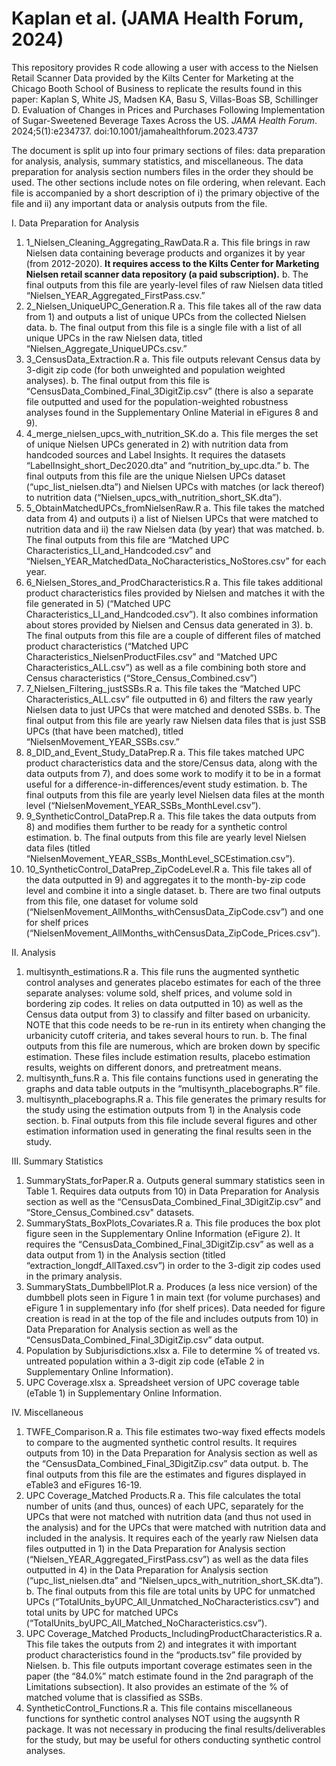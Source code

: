 # Kaplan et al. (JAMA Health Forum, 2024)
This repository provides R code allowing a user with access to the Nielsen Retail Scanner Data provided by the Kilts Center for Marketing at the Chicago Booth School of Business to replicate the results found in this paper: 
Kaplan S, White JS, Madsen KA, Basu S, Villas-Boas SB, Schillinger D. Evaluation of Changes in Prices and Purchases Following Implementation of Sugar-Sweetened Beverage Taxes Across the US. *JAMA Health Forum*. 2024;5(1):e234737. doi:10.1001/jamahealthforum.2023.4737

The document is split up into four primary sections of files: data preparation for analysis, analysis, summary statistics, and miscellaneous. The data preparation for analysis section numbers files in the order they should be used. The other sections include notes on file ordering, when relevant. Each file is accompanied by a short description of i) the primary objective of the file and ii) any important data or analysis outputs from the file.

I.	Data Preparation for Analysis

1.	1_Nielsen_Cleaning_Aggregating_RawData.R
  a.	This file brings in raw Nielsen data containing beverage products and organizes it by year (from 2012-2020). **It requires access to the Kilts Center for Marketing Nielsen retail scanner data repository (a paid subscription).**
  b.	The final outputs from this file are yearly-level files of raw Nielsen data titled “Nielsen_YEAR_Aggregated_FirstPass.csv.”
2.	2_Nielsen_UniqueUPC_Generation.R
  a.	This file takes all of the raw data from 1) and outputs a list of unique UPCs from the collected Nielsen data. 
  b.	The final output from this file is a single file with a list of all unique UPCs in the raw Nielsen data, titled “Nielsen_Aggregate_UniqueUPCs.csv.”
3.	3_CensusData_Extraction.R
  a.	This file outputs relevant Census data by 3-digit zip code (for both unweighted and population weighted analyses).
  b.	The final output from this file is “CensusData_Combined_Final_3DigitZip.csv” (there is also a separate file outputted and used for the population-weighted robustness analyses found in the Supplementary Online Material in eFigures 8 and 9).
4.	4_merge_nielsen_upcs_with_nutrition_SK.do
  a.	This file merges the set of unique Nielsen UPCs generated in 2) with nutrition data from handcoded sources and Label Insights. It requires the datasets “LabelInsight_short_Dec2020.dta” and “nutrition_by_upc.dta.”
  b.	The final outputs from this file are the unique Nielsen UPCs dataset (“upc_list_nielsen.dta”) and Nielsen UPCs with matches (or lack thereof) to nutrition data (“Nielsen_upcs_with_nutrition_short_SK.dta”).
5.	5_ObtainMatchedUPCs_fromNielsenRaw.R
  a.	This file takes the matched data from 4) and outputs i) a list of Nielsen UPCs that were matched to nutrition data and ii) the raw Nielsen data (by year) that was matched.
  b.	The final outputs from this file are “Matched UPC Characteristics_LI_and_Handcoded.csv” and “Nielsen_YEAR_MatchedData_NoCharacteristics_NoStores.csv” for each year.
6.	6_Nielsen_Stores_and_ProdCharacteristics.R
  a.	This file takes additional product characteristics files provided by Nielsen and matches it with the file generated in 5) (“Matched UPC Characteristics_LI_and_Handcoded.csv”). It also combines information about stores provided by Nielsen and Census data generated        in 3).
  b.	The final outputs from this file are a couple of different files of matched product characteristics (“Matched UPC Characteristics_NielsenProductFiles.csv” and “Matched UPC Characteristics_ALL.csv”) as well as a file combining both store and Census characteristics        (“Store_Census_Combined.csv”)
7.	7_Nielsen_Filtering_justSSBs.R
  a.	This file takes the “Matched UPC Characteristics_ALL.csv” file outputted in 6) and filters the raw yearly Nielsen data to just UPCs that were matched and denoted SSBs. 
  b.	The final output from this file are yearly raw Nielsen data files that is just SSB UPCs (that have been matched), titled “NielsenMovement_YEAR_SSBs.csv.”
8.	8_DID_and_Event_Study_DataPrep.R
  a.	This file takes matched UPC product characteristics data and the store/Census data, along with the data outputs from 7), and does some work to modify it to be in a format useful for a difference-in-differences/event study estimation.
  b.	The final outputs from this file are yearly level Nielsen data files at the month level (“NielsenMovement_YEAR_SSBs_MonthLevel.csv”).
9.	9_SyntheticControl_DataPrep.R
  a.	This file takes the data outputs from 8) and modifies them further to be ready for a synthetic control estimation. 
  b.	The final outputs from this file are yearly level Nielsen data files (titled “NielsenMovement_YEAR_SSBs_MonthLevel_SCEstimation.csv”).
10.	10_SyntheticControl_DataPrep_ZipCodeLevel.R
  a.	This file takes all of the data outputted in 9) and aggregates it to the month-by-zip code level and combine it into a single dataset. 
  b.	There are two final outputs from this file, one dataset for volume sold (“NielsenMovement_AllMonths_withCensusData_ZipCode.csv”) and one for shelf prices (“NielsenMovement_AllMonths_withCensusData_ZipCode_Prices.csv”).

II.	Analysis

1.	multisynth_estimations.R
  a.	This file runs the augmented synthetic control analyses and generates placebo estimates for each of the three separate analyses: volume sold, shelf prices, and volume sold in bordering zip codes. It relies on data outputted in 10) as well as the Census data output       from 3) to classify and filter based on urbanicity. NOTE that this code needs to be re-run in its entirety when changing the urbanicity cutoff criteria, and takes several hours to run.
  b.	The final outputs from this file are numerous, which are broken down by specific estimation. These files include estimation results, placebo estimation results, weights on different donors, and pretreatment means. 
2.	multisynth_funs.R
  a.	This file contains functions used in generating the graphs and data table outputs in the “multisynth_placebographs.R” file.
3.	multisynth_placebographs.R
  a.	This file generates the primary results for the study using the estimation outputs from 1) in the Analysis code section.
  b.	Final outputs from this file include several figures and other estimation information used in generating the final results seen in the study.

III.	Summary Statistics

1.	SummaryStats_forPaper.R
  a.	Outputs general summary statistics seen in Table 1. Requires data outputs from 10) in Data Preparation for Analysis section as well as the “CensusData_Combined_Final_3DigitZip.csv” and “Store_Census_Combined.csv" datasets.
2.	SummaryStats_BoxPlots_Covariates.R
  a.	This file produces the box plot figure seen in the Supplementary Online Information (eFigure 2). It requires the “CensusData_Combined_Final_3DigitZip.csv” as well as a data output from 1) in the Analysis section (titled “extraction_longdf_AllTaxed.csv”) in order         to the 3-digit zip codes used in the primary analysis.
3.	SummaryStats_DumbbellPlot.R
  a.	Produces (a less nice version) of the dumbbell plots seen in Figure 1 in main text (for volume purchases) and eFigure 1 in supplementary info (for shelf prices). Data needed for figure creation is read in at the top of the file and includes outputs from 10) in           Data Preparation for Analysis section as well as the “CensusData_Combined_Final_3DigitZip.csv” data output.
4.	Population by Subjurisdictions.xlsx
  a.	File to determine % of treated vs. untreated population within a 3-digit zip code (eTable 2 in Supplementary Online Information).
5.	UPC Coverage.xlsx
  a.	Spreadsheet version of UPC coverage table (eTable 1) in Supplementary Online Information.

IV.	Miscellaneous

1.	TWFE_Comparison.R
  a.	This file estimates two-way fixed effects models to compare to the augmented synthetic control results. It requires outputs from 10) in the Data Preparation for Analysis section as well as the “CensusData_Combined_Final_3DigitZip.csv” data output.
  b.	The final outputs from this file are the estimates and figures displayed in eTable3 and eFigures 16-19.
2.	UPC Coverage_Matched Products.R
  a.	This file calculates the total number of units (and thus, ounces) of each UPC, separately for the UPCs that were not matched with nutrition data (and thus not used in the analysis) and for the UPCs that were matched with nutrition data and included in the                analysis. It requires each of the yearly raw Nielsen data files outputted in 1) in the Data Preparation for Analysis section (“Nielsen_YEAR_Aggregated_FirstPass.csv”) as well as the data files outputted in 4) in the Data Preparation for Analysis section                  (“upc_list_nielsen.dta” and “Nielsen_upcs_with_nutrition_short_SK.dta”).
  b.	The final outputs from this file are total units by UPC for unmatched UPCs (“TotalUnits_byUPC_All_Unmatched_NoCharacteristics.csv”) and total units by UPC for matched UPCs (“TotalUnits_byUPC_All_Matched_NoCharacteristics.csv”).
3.	UPC Coverage_Matched Products_IncludingProductCharacteristics.R
  a.	This file takes the outputs from 2) and integrates it with important product characteristics found in the “products.tsv” file provided by Nielsen.
  b.	This file outputs important coverage estimates seen in the paper (the “84.0%” match estimate found in the 2nd paragraph of the Limitations subsection). It also provides an estimate of the % of matched volume that is classified as SSBs.
4.	SyntheticControl_Functions.R
  a.	This file contains miscellaneous functions for synthetic control analyses NOT using the augsynth R package. It was not necessary in producing the final results/deliverables for the study, but may be useful for others conducting synthetic control analyses.
